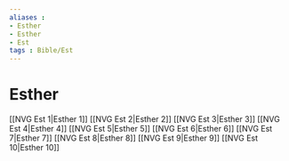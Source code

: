 ```yaml
---
aliases : 
- Esther
- Esther
- Est
tags : Bible/Est
---
```


# Esther

[[NVG Est 1|Esther 1]]
[[NVG Est 2|Esther 2]]
[[NVG Est 3|Esther 3]]
[[NVG Est 4|Esther 4]]
[[NVG Est 5|Esther 5]]
[[NVG Est 6|Esther 6]]
[[NVG Est 7|Esther 7]]
[[NVG Est 8|Esther 8]]
[[NVG Est 9|Esther 9]]
[[NVG Est 10|Esther 10]]
